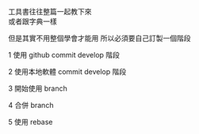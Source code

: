 
工具書往往整篇一起教下來  
或者跟字典一樣  

但是其實不用整個學會才能用 
所以必須要自己訂製一個階段 

1 使用 github commit develop 階段

2 使用本地軟體 commit develop 階段

3 開始使用 branch

4 合併 branch

5 使用 rebase


